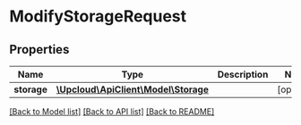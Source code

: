 # ModifyStorageRequest

## Properties
Name | Type | Description | Notes
------------ | ------------- | ------------- | -------------
**storage** | [**\Upcloud\ApiClient\Model\Storage**](Storage.md) |  | [optional] 

[[Back to Model list]](../../README.md#documentation-of-the-models) [[Back to API list]](../../README.md#documentation) [[Back to README]](../../README.md)


